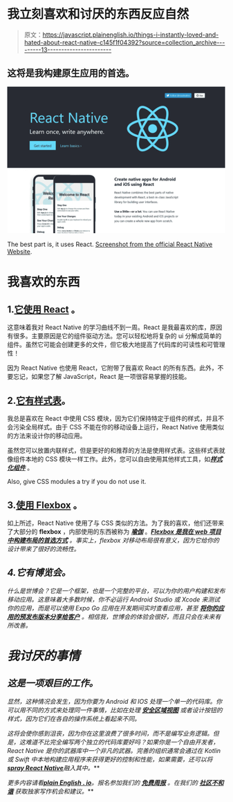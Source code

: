 # 我立刻喜欢和讨厌的东西反应自然

> 原文：<https://javascript.plainenglish.io/things-i-instantly-loved-and-hated-about-react-native-c145f1f04392?source=collection_archive---------13----------------------->

## 这将是我构建原生应用的首选。

![](img/ba4843c69148509a6dba955affc1181f.png)

The best part is, it uses React. [Screenshot from the official React Native Website](https://reactnative.dev/).

# 我喜欢的东西

## 1.[它使用 React](https://reactjs.org/) 。

这意味着我对 React Native 的学习曲线不到一周。React 是我最喜欢的库，原因有很多。主要原因是它的组件驱动方法。您可以轻松地将复杂的 ui 分解成简单的组件。虽然它可能会创建更多的文件，但它极大地提高了代码库的可读性和可管理性！

因为 React Native 也使用 React，它附带了我喜欢 React 的所有东西。此外，不要忘记，如果您了解 JavaScript，React 是一项很容易掌握的技能。

## 2.[它有样式表](https://reactnative.dev/docs/stylesheet)。

我总是喜欢在 React 中使用 CSS 模块，因为它们保持特定于组件的样式，并且不会污染全局样式。由于 CSS 不能在你的移动设备上运行，React Native 使用类似的方法来设计你的移动应用。

虽然您可以放置内联样式，但是更好的和推荐的方法是使用样式表。这些样式表就像组件本地的 CSS 模块一样工作。此外，您可以自由使用其他样式工具，如[***样式化组件***](https://styled-components.com/docs/basics#react-native) 。

Also, give CSS modules a try if you do not use it.

## 3.[使用 Flexbox](https://reactnative.dev/docs/flexbox) 。

如上所述，React Native 使用了与 CSS 类似的方法。为了我的喜欢，他们还带来了大部分的 **flexbox** ，内部使用的东西被称为 [***瑜伽***](https://yogalayout.com/docs) 。*[***Flexbox 是我在 web 项目中构建布局的首选方式***](https://css-tricks.com/snippets/css/a-guide-to-flexbox/) 。事实上，flexbox 对移动布局很有意义，因为它给你的设计带来了很好的流畅性。*

## *4.它有博览会。*

*什么是世博会？它是一个框架，也是一个完整的平台，可以为你的用户构建和发布移动应用。这意味着大多数时候，你不必运行 Android Studio 或 Xcode 来测试你的应用，而是可以使用 Expo Go 应用在开发期间实时查看应用，甚至 [***将你的应用的预发布版本分享给客户***](https://docs.expo.dev/guides/sharing-preview-releases/) 。相信我，世博会的体验会很好，而且只会在未来有所改善。*

# *我讨厌的事情*

## *这是一项艰巨的工作。*

*显然，这种情况会发生，因为你要为 Android 和 IOS 处理一个单一的代码库。你可以用不同的方式来处理同一件事情，比如在处理 [***安全区域视图***](https://reactnative.dev/docs/safeareaview) 或者设计按钮的样式，因为它们在各自的操作系统上看起来不同。*

*这将会使你感到沮丧，因为你在这里浪费了很多时间，而不是编写业务逻辑。但是，这难道不比完全编写两个独立的代码库要好吗？如果你是一个自由开发者，React Native 是你的武器库中一个非凡的武器。完善的组织通常会通过在 Kotlin 或 Swift 中本地构建应用程序来获得更好的控制和性能，如果需要，还可以将*[***spray React Native***](https://reactnative.dev/showcase)*融入其中。***

****更多内容请看*[***plain English . io***](http://plainenglish.io/)*。报名参加我们的* [***免费周报***](http://newsletter.plainenglish.io/) *。在我们的* [***社区不和谐***](https://discord.gg/GtDtUAvyhW) *获取独家写作机会和建议。****